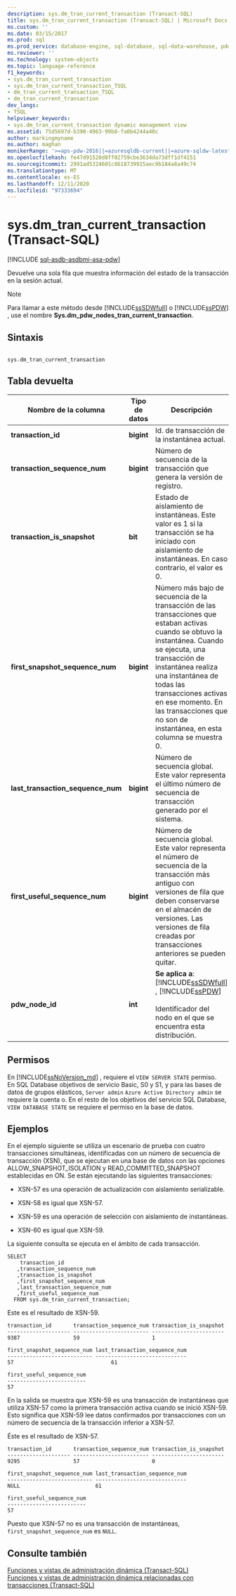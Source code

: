 ```yaml
---
description: sys.dm_tran_current_transaction (Transact-SQL)
title: sys.dm_tran_current_transaction (Transact-SQL) | Microsoft Docs
ms.custom: ''
ms.date: 03/15/2017
ms.prod: sql
ms.prod_service: database-engine, sql-database, sql-data-warehouse, pdw
ms.reviewer: ''
ms.technology: system-objects
ms.topic: language-reference
f1_keywords:
- sys.dm_tran_current_transaction
- sys.dm_tran_current_transaction_TSQL
- dm_tran_current_transaction_TSQL
- dm_tran_current_transaction
dev_langs:
- TSQL
helpviewer_keywords:
- sys.dm_tran_current_transaction dynamic management view
ms.assetid: 75d5697d-b390-4963-99b8-fa0b4244a40c
author: markingmyname
ms.author: maghan
monikerRange: '>=aps-pdw-2016||=azuresqldb-current||=azure-sqldw-latest||>=sql-server-2016||=sqlallproducts-allversions||>=sql-server-linux-2017||=azuresqldb-mi-current'
ms.openlocfilehash: fe47d91520d8ff02759cbe3634da73dff1df4151
ms.sourcegitcommit: 2991ad5324601c8618739915aec9b184a8a49c74
ms.translationtype: MT
ms.contentlocale: es-ES
ms.lasthandoff: 12/11/2020
ms.locfileid: "97333694"
---
```

# <a name="sysdm_tran_current_transaction-transact-sql"></a>sys.dm_tran_current_transaction (Transact-SQL)
[!INCLUDE [sql-asdb-asdbmi-asa-pdw](../../includes/applies-to-version/sql-asdb-asdbmi-asa-pdw.md)]

  Devuelve una sola fila que muestra información del estado de la transacción en la sesión actual.  
  
> [!NOTE]  
>  Para llamar a este método desde [!INCLUDE[ssSDWfull](../../includes/sssdwfull-md.md)] o [!INCLUDE[ssPDW](../../includes/sspdw-md.md)] , use el nombre **Sys.dm_pdw_nodes_tran_current_transaction**.  
  
## <a name="syntax"></a>Sintaxis  
  
```  
  
sys.dm_tran_current_transaction  
```  
  
## <a name="table-returned"></a>Tabla devuelta  
  
|Nombre de la columna|Tipo de datos|Descripción|  
|-----------------|---------------|-----------------|  
|**transaction_id**|**bigint**|Id. de transacción de la instantánea actual.|  
|**transaction_sequence_num**|**bigint**|Número de secuencia de la transacción que genera la versión de registro.|  
|**transaction_is_snapshot**|**bit**|Estado de aislamiento de instantáneas. Este valor es 1 si la transacción se ha iniciado con aislamiento de instantáneas. En caso contrario, el valor es 0.|  
|**first_snapshot_sequence_num**|**bigint**|Número más bajo de secuencia de la transacción de las transacciones que estaban activas cuando se obtuvo la instantánea. Cuando se ejecuta, una transacción de instantánea realiza una instantánea de todas las transacciones activas en ese momento. En las transacciones que no son de instantánea, en esta columna se muestra 0.|  
|**last_transaction_sequence_num**|**bigint**|Número de secuencia global. Este valor representa el último número de secuencia de transacción generado por el sistema.|  
|**first_useful_sequence_num**|**bigint**|Número de secuencia global. Este valor representa el número de secuencia de la transacción más antiguo con versiones de fila que deben conservarse en el almacén de versiones. Las versiones de fila creadas por transacciones anteriores se pueden quitar.|  
|**pdw_node_id**|**int**|**Se aplica a**: [!INCLUDE[ssSDWfull](../../includes/sssdwfull-md.md)] , [!INCLUDE[ssPDW](../../includes/sspdw-md.md)]<br /><br /> Identificador del nodo en el que se encuentra esta distribución.|  
  
## <a name="permissions"></a>Permisos

En [!INCLUDE[ssNoVersion_md](../../includes/ssnoversion-md.md)] , requiere el `VIEW SERVER STATE` permiso.   
En SQL Database objetivos de servicio Basic, S0 y S1, y para las bases de datos de grupos elásticos, `Server admin` `Azure Active Directory admin` se requiere la cuenta o. En el resto de los objetivos del servicio SQL Database, `VIEW DATABASE STATE` se requiere el permiso en la base de datos.   
  
## <a name="examples"></a>Ejemplos  
 En el ejemplo siguiente se utiliza un escenario de prueba con cuatro transacciones simultáneas, identificadas con un número de secuencia de transacción (XSN), que se ejecutan en una base de datos con las opciones ALLOW_SNAPSHOT_ISOLATION y READ_COMMITTED_SNAPSHOT establecidas en ON. Se están ejecutando las siguientes transacciones:  
  
-   XSN-57 es una operación de actualización con aislamiento serializable.  
  
-   XSN-58 es igual que XSN-57.  
  
-   XSN-59 es una operación de selección con aislamiento de instantáneas.  
  
-   XSN-60 es igual que XSN-59.  
  
 La siguiente consulta se ejecuta en el ámbito de cada transacción.  
  
```  
SELECT   
    transaction_id  
   ,transaction_sequence_num  
   ,transaction_is_snapshot  
   ,first_snapshot_sequence_num  
   ,last_transaction_sequence_num  
   ,first_useful_sequence_num  
  FROM sys.dm_tran_current_transaction;  
```  
  
 Este es el resultado de XSN-59.  
  
```  
transaction_id       transaction_sequence_num transaction_is_snapshot  
-------------------- ------------------------ -----------------------  
9387                 59                       1                         
  
first_snapshot_sequence_num last_transaction_sequence_num  
--------------------------- -----------------------------  
57                               61                        
  
first_useful_sequence_num  
-------------------------  
57  
```  
  
 En la salida se muestra que XSN-59 es una transacción de instantáneas que utiliza XSN-57 como la primera transacción activa cuando se inició XSN-59. Esto significa que XSN-59 lee datos confirmados por transacciones con un número de secuencia de la transacción inferior a XSN-57.  
  
 Éste es el resultado de XSN-57.  
  
```  
transaction_id       transaction_sequence_num transaction_is_snapshot  
-------------------- ------------------------ -----------------------  
9295                 57                       0  
  
first_snapshot_sequence_num last_transaction_sequence_num  
--------------------------- -----------------------------  
NULL                        61  
  
first_useful_sequence_num  
-------------------------  
57  
```  
  
 Puesto que XSN-57 no es una transacción de instantáneas, `first_snapshot_sequence_num` es `NULL`.  
  
## <a name="see-also"></a>Consulte también  
 [Funciones y vistas de administración dinámica &#40;Transact-SQL&#41;](~/relational-databases/system-dynamic-management-views/system-dynamic-management-views.md)   
 [Funciones y vistas de administración dinámica relacionadas con transacciones &#40;Transact-SQL&#41;](../../relational-databases/system-dynamic-management-views/transaction-related-dynamic-management-views-and-functions-transact-sql.md)  
  
  


